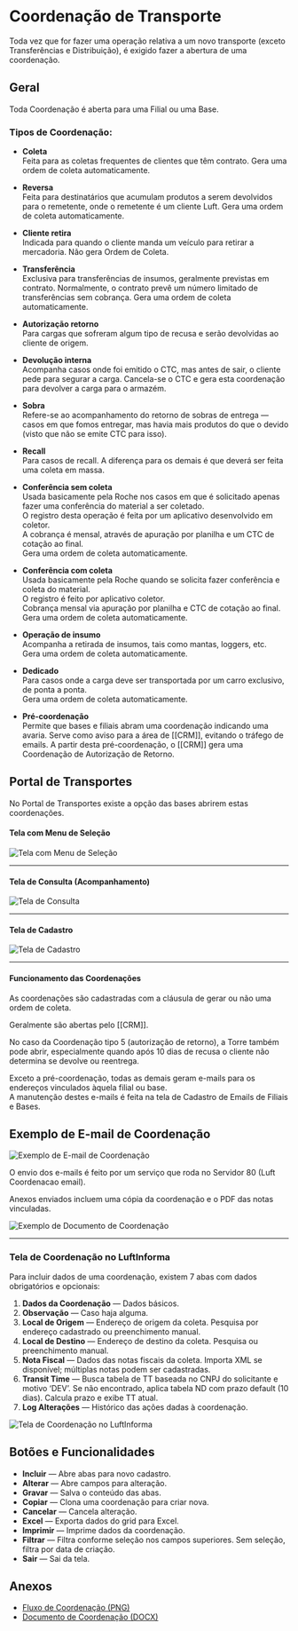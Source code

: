 # Coordenação de Transporte

Toda vez que for fazer uma operação relativa a um novo transporte (exceto Transferências e Distribuição), é exigido fazer a abertura de uma coordenação.

## Geral

Toda Coordenação é aberta para uma Filial ou uma Base.

### Tipos de Coordenação:

- **Coleta**  
  Feita para as coletas frequentes de clientes que têm contrato. Gera uma ordem de coleta automaticamente.

- **Reversa**  
  Feita para destinatários que acumulam produtos a serem devolvidos para o remetente, onde o remetente é um cliente Luft. Gera uma ordem de coleta automaticamente.

- **Cliente retira**  
  Indicada para quando o cliente manda um veículo para retirar a mercadoria. Não gera Ordem de Coleta.

- **Transferência**  
  Exclusiva para transferências de insumos, geralmente previstas em contrato. Normalmente, o contrato prevê um número limitado de transferências sem cobrança. Gera uma ordem de coleta automaticamente.

- **Autorização retorno**  
  Para cargas que sofreram algum tipo de recusa e serão devolvidas ao cliente de origem.

- **Devolução interna**  
  Acompanha casos onde foi emitido o CTC, mas antes de sair, o cliente pede para segurar a carga. Cancela-se o CTC e gera esta coordenação para devolver a carga para o armazém.

- **Sobra**  
  Refere-se ao acompanhamento do retorno de sobras de entrega — casos em que fomos entregar, mas havia mais produtos do que o devido (visto que não se emite CTC para isso).

- **Recall**  
  Para casos de recall. A diferença para os demais é que deverá ser feita uma coleta em massa.

- **Conferência sem coleta**  
  Usada basicamente pela Roche nos casos em que é solicitado apenas fazer uma conferência do material a ser coletado.  
  O registro desta operação é feita por um aplicativo desenvolvido em coletor.  
  A cobrança é mensal, através de apuração por planilha e um CTC de cotação ao final.  
  Gera uma ordem de coleta automaticamente.

- **Conferência com coleta**  
  Usada basicamente pela Roche quando se solicita fazer conferência e coleta do material.  
  O registro é feito por aplicativo coletor.  
  Cobrança mensal via apuração por planilha e CTC de cotação ao final.  
  Gera uma ordem de coleta automaticamente.

- **Operação de insumo**  
  Acompanha a retirada de insumos, tais como mantas, loggers, etc.  
  Gera uma ordem de coleta automaticamente.

- **Dedicado**  
  Para casos onde a carga deve ser transportada por um carro exclusivo, de ponta a ponta.  
  Gera uma ordem de coleta automaticamente.

- **Pré-coordenação**  
  Permite que bases e filiais abram uma coordenação indicando uma avaria. Serve como aviso para a área de [[CRM]], evitando o tráfego de emails. A partir desta pré-coordenação, o [[CRM]] gera uma Coordenação de Autorização de Retorno.

## Portal de Transportes

No Portal de Transportes existe a opção das bases abrirem estas coordenações.

#### Tela com Menu de Seleção

![Tela com Menu de Seleção](/data/img/coordenação/img1.png)

---

#### Tela de Consulta (Acompanhamento)

![Tela de Consulta](/data/img/coordenação/img2.png)

---

#### Tela de Cadastro

![Tela de Cadastro](/data/img/coordenação/img3.png)

---

#### Funcionamento das Coordenações

As coordenações são cadastradas com a cláusula de gerar ou não uma ordem de coleta.

Geralmente são abertas pelo [[CRM]].

No caso da Coordenação tipo 5 (autorização de retorno), a Torre também pode abrir, especialmente quando após 10 dias de recusa o cliente não determina se devolve ou reentrega.

Exceto a pré-coordenação, todas as demais geram e-mails para os endereços vinculados àquela filial ou base.  
A manutenção destes e-mails é feita na tela de Cadastro de Emails de Filiais e Bases.

## Exemplo de E-mail de Coordenação
![Exemplo de E-mail de Coordenação](/data/img/coordenação/img4.png)

O envio dos e-mails é feito por um serviço que roda no Servidor 80 (Luft Coordenacao email).

Anexos enviados incluem uma cópia da coordenação e o PDF das notas vinculadas.

![Exemplo de Documento de Coordenação](/data/img/coordenação/img5.png)

---

### Tela de Coordenação no LuftInforma

Para incluir dados de uma coordenação, existem 7 abas com dados obrigatórios e opcionais:

1. **Dados da Coordenação** — Dados básicos.  
2. **Observação** — Caso haja alguma.  
3. **Local de Origem** — Endereço de origem da coleta. Pesquisa por endereço cadastrado ou preenchimento manual.  
4. **Local de Destino** — Endereço de destino da coleta. Pesquisa ou preenchimento manual.  
5. **Nota Fiscal** — Dados das notas fiscais da coleta. Importa XML se disponível; múltiplas notas podem ser cadastradas.  
6. **Transit Time** — Busca tabela de TT baseada no CNPJ do solicitante e motivo ‘DEV’. Se não encontrado, aplica tabela ND com prazo default (10 dias). Calcula prazo e exibe TT atual.  
7. **Log Alterações** — Histórico das ações dadas à coordenação.

![Tela de Coordenação no LuftInforma](/data/img/coordenação/img6.png)

## Botões e Funcionalidades

- **Incluir** — Abre abas para novo cadastro.
- **Alterar** — Abre campos para alteração.
- **Gravar** — Salva o conteúdo das abas.
- **Copiar** — Clona uma coordenação para criar nova.
- **Cancelar** — Cancela alteração.
- **Excel** — Exporta dados do grid para Excel.
- **Imprimir** — Imprime dados da coordenação.
- **Filtrar** — Filtra conforme seleção nos campos superiores. Sem seleção, filtra por data de criação.
- **Sair** — Sai da tela.

## Anexos

- [Fluxo de Coordenação (PNG)](/download?token=__TOKEN_PLACEHOLDER__&download=coordenacao_fluxo.png)
- [Documento de Coordenação (DOCX)](/download?token=__TOKEN_PLACEHOLDER__&download=Coordenacao.docx)